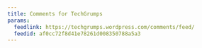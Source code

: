 ```yaml
---
title: Comments for TechGrumps
params:
  feedlink: https://techgrumps.wordpress.com/comments/feed/
  feedid: af0cc72f8d41e78261d008350788a5a3
---
```

